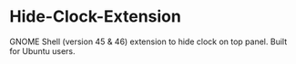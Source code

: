 # Hide-Clock-Extension
GNOME Shell (version 45 &amp; 46) extension to hide clock on top panel. Built for Ubuntu users.
